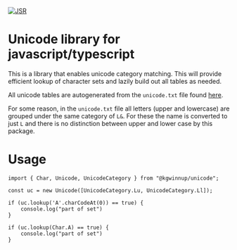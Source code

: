 [![JSR](https://jsr.io/badges/@kgwinnup/unicode)](https://jsr.io/@kgwinnup/unicode)

# Unicode library for javascript/typescript

This is a library that enables unicode category matching. This will provide efficient lookup of character sets and
lazily build out all tables as needed.

All unicode tables are autogenerated from the `unicode.txt` file found
[here](https://www.compart.com/en/unicode/category).

For some reason, in the `unicode.txt` file all letters (upper and lowercase) are grouped under the same category of
`L&`. For these the name is converted to just `L` and there is no distinction between upper and lower case by this
package.

# Usage

```
import { Char, Unicode, UnicodeCategory } from "@kgwinnup/unicode";

const uc = new Unicode([UnicodeCategory.Lu, UnicodeCategory.Ll]);

if (uc.lookup('A'.charCodeAt(0)) == true) {
    console.log("part of set")
}

if (uc.lookup(Char.A) == true) {
    console.log("part of set")
}
```
